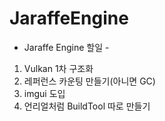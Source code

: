 # JaraffeEngine

- Jaraffe Engine 할일 -
1. Vulkan 1차 구조화
2. 레퍼런스 카운팅 만들기(아니면 GC)
3. imgui 도입
4. 언리얼처럼 BuildTool 따로 만들기
